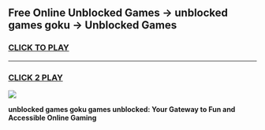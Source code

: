 
## Free Online Unblocked Games → unblocked games goku → Unblocked Games
<h3>
<a href="https://premium.freeplayer.one?title=unblocked_games_goku&ref=21F">CLICK TO PLAY</a></h3>
<hr>

<h3>
<a href="https://premium.freeplayer.one?title=unblocked_games_goku&ref=21F">CLICK 2 PLAY</a>
  
</h3>

<a href="https://premium.freeplayer.one?title=unblocked_games_goku&ref=21F/"><img src="https://clearcache.store/games.png"></a>


**unblocked games goku games unblocked: Your Gateway to Fun and Accessible Online Gaming**

